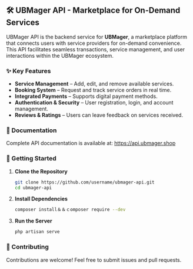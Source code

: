 ## 🛠️ UBMager API - Marketplace for On-Demand Services  

UBMager API is the backend service for **UBMager**, a marketplace platform that connects users with service providers for on-demand convenience. This API facilitates seamless transactions, service management, and user interactions within the UBMager ecosystem.  

### ✨ Key Features  
- **Service Management** – Add, edit, and remove available services.  
- **Booking System** – Request and track service orders in real time.  
- **Integrated Payments** – Supports digital payment methods.  
- **Authentication & Security** – User registration, login, and account management.  
- **Reviews & Ratings** – Users can leave feedback on services received.  

### 📖 Documentation  
Complete API documentation is available at: https://api.ubmager.shop

### 🚀 Getting Started  
1. **Clone the Repository**  
   ```bash
   git clone https://github.com/username/ubmager-api.git
   cd ubmager-api
   ```  
2. **Install Dependencies**  
   ```bash
   composer install＆＆ｃomposer require --dev
   ```  
3. **Run the Server**  
   ```bash
   php artisan serve
   ```  

### 🤝 Contributing  
Contributions are welcome! Feel free to submit issues and pull requests.  

